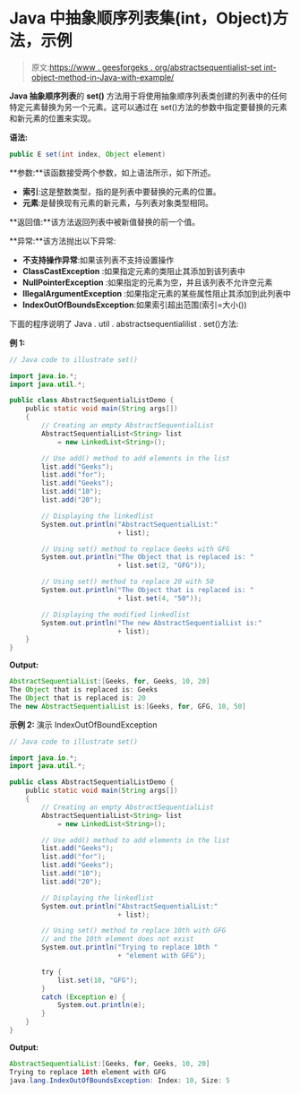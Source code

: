 # Java 中抽象顺序列表集(int，Object)方法，示例

> 原文:[https://www . geesforgeks . org/abstractsequentialist-set int-object-method-in-Java-with-example/](https://www.geeksforgeeks.org/abstractsequentiallist-setint-object-method-in-java-with-example/)

**Java 抽象顺序列表**的 **set()** 方法用于将使用抽象顺序列表类创建的列表中的任何特定元素替换为另一个元素。这可以通过在 set()方法的参数中指定要替换的元素和新元素的位置来实现。

**语法:**

```java
public E set(int index, Object element)

```

**参数:**该函数接受两个参数，如上语法所示，如下所述。

*   **索引**:这是整数类型，指的是列表中要替换的元素的位置。
*   **元素**:是替换现有元素的新元素，与列表对象类型相同。

**返回值:**该方法返回列表中被新值替换的前一个值。

**异常:**该方法抛出以下异常:

*   **不支持操作异常**:如果该列表不支持设置操作
*   **ClassCastException** :如果指定元素的类阻止其添加到该列表中
*   **NullPointerException** :如果指定的元素为空，并且该列表不允许空元素
*   **IllegalArgumentException** :如果指定元素的某些属性阻止其添加到此列表中
*   **IndexOutOfBoundsException**:如果索引超出范围(索引=大小())

下面的程序说明了 Java . util . abstractsequentialilist . set()方法:

**例 1:**

```java
// Java code to illustrate set()

import java.io.*;
import java.util.*;

public class AbstractSequentialListDemo {
    public static void main(String args[])
    {
        // Creating an empty AbstractSequentialList
        AbstractSequentialList<String> list
            = new LinkedList<String>();

        // Use add() method to add elements in the list
        list.add("Geeks");
        list.add("for");
        list.add("Geeks");
        list.add("10");
        list.add("20");

        // Displaying the linkedlist
        System.out.println("AbstractSequentialList:"
                           + list);

        // Using set() method to replace Geeks with GFG
        System.out.println("The Object that is replaced is: "
                           + list.set(2, "GFG"));

        // Using set() method to replace 20 with 50
        System.out.println("The Object that is replaced is: "
                           + list.set(4, "50"));

        // Displaying the modified linkedlist
        System.out.println("The new AbstractSequentialList is:"
                           + list);
    }
}
```

**Output:**

```java
AbstractSequentialList:[Geeks, for, Geeks, 10, 20]
The Object that is replaced is: Geeks
The Object that is replaced is: 20
The new AbstractSequentialList is:[Geeks, for, GFG, 10, 50]

```

**示例 2:** 演示 IndexOutOfBoundException

```java
// Java code to illustrate set()

import java.io.*;
import java.util.*;

public class AbstractSequentialListDemo {
    public static void main(String args[])
    {
        // Creating an empty AbstractSequentialList
        AbstractSequentialList<String> list
            = new LinkedList<String>();

        // Use add() method to add elements in the list
        list.add("Geeks");
        list.add("for");
        list.add("Geeks");
        list.add("10");
        list.add("20");

        // Displaying the linkedlist
        System.out.println("AbstractSequentialList:"
                           + list);

        // Using set() method to replace 10th with GFG
        // and the 10th element does not exist
        System.out.println("Trying to replace 10th "
                           + "element with GFG");

        try {
            list.set(10, "GFG");
        }
        catch (Exception e) {
            System.out.println(e);
        }
    }
}
```

**Output:**

```java
AbstractSequentialList:[Geeks, for, Geeks, 10, 20]
Trying to replace 10th element with GFG
java.lang.IndexOutOfBoundsException: Index: 10, Size: 5

```